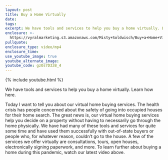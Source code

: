 ```yaml
---
layout: post
title: Buy a Home Virtually
date:
tags:
excerpt: We have tools and services to help you buy a home virtually. Learn how here.
enclosure: >-
  https://vyralmarketing.s3.amazonaws.com/Misty+Soldwisch/Buy+a+Home+Virtually.mp4
pullquote:
enclosure_type: video/mp4
enclosure_time:
use_youtube_image: true
youtube_alternate_image:
youtube_code: gzOs7D3zB_4
---
```


{% include youtube.html %}

We have tools and services to help you buy a home virtually. Learn how here.&nbsp;

Today I want to tell you about our virtual home buying services. The health crisis has people concerned about the safety of going into occupied houses for their home search. The great news is, our virtual home buying services help you decide on a property without having to necessarily go through the home physically. We have had many of these tools and services for quite some time and have used them successfully with out-of-state buyers or people who, for whatever reason, couldn’t go to the house. A few of the services we offer virtually are consultations, tours, open houses, electronically signing paperwork, and more. To learn further about buying a home during this pandemic, watch our latest video above.&nbsp;